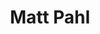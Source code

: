 ---
type: "member"
layout: "team"
title: "Matt Pahl"
publish_name: "Matthew C. Pahl"
email: "?@?"
bg_image: "images/team/people_background.png"
photo: "/images/team/pahl.png"
lab_position: "Grad Student"
lab_group: "Alumni"
status: "alumni"
draft: false
---